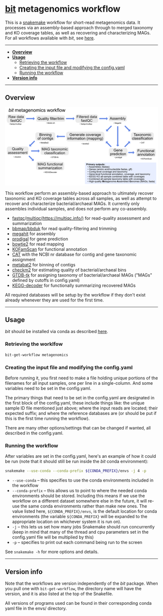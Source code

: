 # [bit](https://github.com/AstrobioMike/bit) metagenomics workflow
This is a [snakemake](https://snakemake.github.io/) workflow for short-read metagenomics data. It processes via an assembly-based approach through to merged taxonomy and KO coverage tables, as well as recovering and characterizing MAGs. For all workflows available with _bit_, see [here](https://github.com/AstrobioMike/bit?tab=readme-ov-file#workflows).

---

* [**Overview**](#overview)
* [**Usage**](#usage)
  * [Retrieving the workflow](#retrieving-the-workflow)
  * [Creating the input file and modifying the config.yaml](#creating-the-input-file-and-modifying-the-configyaml)
  * [Running the workflow](#running-the-workflow)
* [**Version info**](#version-info)

---

## Overview

<p align="center">
<a href="../../images/bit-metagenomics-overview.pdf"><img src="../../images/bit-metagenomics-overview.png"></a>
</p>

This workflow perform an assembly-based approach to ultimately recover taxonomic and KO coverage tables across all samples, as well as attempt to recover and characterize bacterial/archaeal MAGs. It currently only assembles individual samples, and does not perform any co-assembly.

  - [fastqc](https://www.bioinformatics.babraham.ac.uk/projects/fastqc/)/[multiqc(https://multiqc.info/)](https://github.com/AstrobioMike/bit#bioinformatics-tools-bit) for read-quality assessment and summarization
  - [bbmap/bbduk](https://jgi.doe.gov/data-and-tools/software-tools/bbtools/bb-tools-user-guide/bbduk-guide/) for read quality-filtering and trimming
  - [megahit](https://github.com/voutcn/megahit) for assembly
  - [prodigal](https://github.com/hyattpd/Prodigal) for gene prediction
  - [bowtie2](https://github.com/BenLangmead/bowtie2) for read mapping
  - [KOFamScan](https://github.com/takaram/kofam_scan) for functional annotation
  - [CAT](https://github.com/dutilh/CAT#cat-and-bat) with the NCBI nr database for contig and gene taxonomic assignment
  - [metabat2](https://bitbucket.org/berkeleylab/metabat/src) for binning of contigs
  - [checkm2](https://github.com/chklovski/CheckM2#checkm2) for estimating quality of bacterial/archaeal bins
  - [GTDB-tk](https://github.com/Ecogenomics/GTDBTk#gtdb-tk) for assigning taxonomy of bacterial/archaeal MAGs ("MAGs" defined by cutoffs in config.yaml)
  - [KEGG-decoder](https://github.com/bjtully/BioData/tree/master/KEGGDecoder) for functionally summarizing recovered MAGs

All required databases will be setup by the workflow if they don't exist already whenever they are used for the first time.

---

## Usage
_bit_ should be installed via conda as described [here](https://github.com/AstrobioMike/bit?tab=readme-ov-file#conda-install).

### Retrieving the worklfow

```bash
bit-get-workflow metagenomics
```

### Creating the input file and modifying the config.yaml
Before running it, you first need to make a file holding unique portions of the filenames for all input samples, one per line in a single-column. And some variables need to be set in the config.yaml.

The primary things that need to be set in the config.yaml are designated in the first block of the config.yaml, these include things like: the unique sample ID file mentioned just above; where the input reads are located; their expected suffix; and where the reference databases are (or should be put if this is the first time running the workflow).

There are many other options/settings that can be changed if wanted, all described in the config.yaml.

### Running the workflow
After variables are set in the config.yaml, here's an example of how it could be run (note that it should still be run inside the _bit_ conda environment):
 
```bash
snakemake --use-conda --conda-prefix ${CONDA_PREFIX}/envs -j 4 -p
```

- `--use-conda` – this specifies to use the conda environments included in the workflow
- `--conda-prefix` – this allows us to point to where the needed conda environments should be stored. Including this means if we use the workflow on a different dataset somewhere else in the future, it will re-use the same conda environments rather than make new ones. The value listed here, `${CONDA_PREFIX}/envs`, is the default location for conda environments (the variable `${CONDA_PREFIX}` will be expanded to the appropriate location on whichever system it is run on).
- `-j` – this lets us set how many jobs Snakemake should run concurrently (keep in mind that many of the thread and cpu parameters set in the config.yaml file will be multiplied by this)
- `-p` – specifies to print out each command being run to the screen

See `snakemake -h` for more options and details.

---

## Version info
Note that the workflows are version independently of the _bit_ package. When you pull one with `bit-get-workflow`, the directory name will have the version, and it is also listed at the top of the Snakefile.

All versions of programs used can be found in their corresponding conda yaml file in the envs/ directory. 
